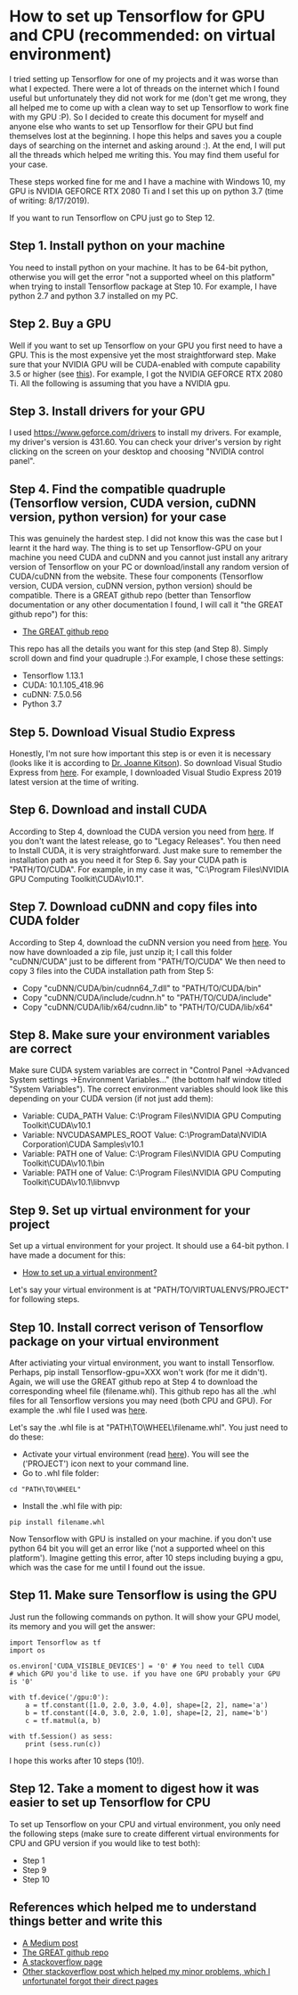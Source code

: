 # How to set up Tensorflow for GPU and CPU (recommended: on virtual environment)
I tried setting up Tensorflow for one of my projects and it was worse than what I expected. There were a lot of threads on the internet which I found useful but unfortunately they did not work for me (don't get me wrong, they all helped me to come up with a clean way to set up Tensorflow to work fine with my GPU :P). So I decided to create this document for myself and anyone else who wants to set up Tensorflow for their GPU but find themselves lost at the beginning. I hope this helps and saves you a couple days of searching on the internet and asking around :). At the end, I will put all the threads which helped me writing this. You may find them useful for your case.

These steps worked fine for me and I have a machine with Windows 10, my GPU is NVIDIA GEFORCE RTX 2080 Ti and I set this up on python 3.7 (time of writing: 8/17/2019).

If you want to run Tensorflow on CPU just go to Step 12.

## Step 1. Install python on your machine 
You need to install python on your machine. It has to be 64-bit python, otherwise you will get the error "not a supported wheel on this platform" when trying to install Tensorflow package at Step 10. For example, I have python 2.7 and python 3.7 installed on my PC.

## Step 2. Buy a GPU
Well if you want to set up Tensorflow on your GPU you first need to have a GPU. This is the most expensive yet the most straightforward step. Make sure that your NVIDIA GPU will be CUDA-enabled with compute capability 3.5 or higher (see [this](https://developer.nvidia.com/cuda-gpus)). For example, I got the NVIDIA GEFORCE RTX 2080 Ti. All the following is assuming that you have a NVIDIA gpu.

## Step 3. Install drivers for your GPU
I used https://www.geforce.com/drivers to install my drivers. For example, my driver's version is 431.60. You can check your driver's version by right clicking on the screen on your desktop and choosing "NVIDIA control panel".

## Step 4. Find the compatible quadruple (Tensorflow version, CUDA version, cuDNN version, python version) for your case
This was genuinely the hardest step. I did not know this was the case but I learnt it the hard way. The thing is to set up Tensorflow-GPU on your machine you need CUDA and cuDNN and you cannot just install any aritrary version of Tensorflow on your PC or download/install any random version of CUDA/cuDNN from the website. These four components (Tensorflow version, CUDA version, cuDNN version, python version) should be compatible. There is a GREAT github repo (better than Tensorflow documentation or any other documentation I found, I will call it "the GREAT github repo") for this:
* [The GREAT github repo](https://github.com/fo40225/Tensorflow-windows-wheel)

This repo has all the details you want for this step (and Step 8). Simply scroll down and find your quadruple :).For example, I chose these settings:

* Tensorflow 1.13.1
* CUDA: 10.1.105_418.96
* cuDNN: 7.5.0.56
* Python 3.7

## Step 5. Download Visual Studio Express
Honestly, I'm not sure how important this step is or even it is necessary (looks like it is according to [Dr. Joanne Kitson](https://towardsdatascience.com/installing-Tensorflow-with-cuda-cudnn-and-gpu-support-on-windows-10-60693e46e781)). So download Visual Studio Express from [here](https://visualstudio.microsoft.com/vs/express/). For example, I downloaded Visual Studio Express 2019 latest version at the time of writing.

## Step 6. Download and install CUDA
According to Step 4, download the CUDA version you need from [here](https://developer.nvidia.com/cuda-downloads). If you don't want the latest release, go to "Legacy Releases". You then need to Install CUDA, it is very straightforward. Just make sure to remember the installation path as you need it for Step 6. Say your CUDA path is "PATH/TO/CUDA". For example, in my case it was, "C:\Program Files\NVIDIA GPU Computing Toolkit\CUDA\v10.1".

## Step 7. Download cuDNN and copy files into CUDA folder
According to Step 4, download the cuDNN version you need from [here](https://developer.nvidia.com/cudnn). You now have downloaded a zip file, just unzip it; I call this folder "cuDNN/CUDA" just to be different from "PATH/TO/CUDA" We then need to copy 3 files into the CUDA installation path from Step 5:

* Copy "cuDNN/CUDA/bin/cudnn64_7.dll" to "PATH/TO/CUDA/bin"
* Copy "cuDNN/CUDA/include/cudnn.h" to "PATH/TO/CUDA/include"
* Copy "cuDNN/CUDA/lib/x64/cudnn.lib" to "PATH/TO/CUDA/lib/x64"

## Step 8. Make sure your environment variables are correct
Make sure CUDA system variables are correct in "Control Panel ->Advanced System settings ->Environment Variables..." (the bottom half window titled "System Variables"). The correct environment variables should look like this depending on your CUDA version (if not just add them):

* Variable: CUDA_PATH   Value:  C:\Program Files\NVIDIA GPU Computing Toolkit\CUDA\v10.1
* Variable: NVCUDASAMPLES_ROOT   Value:  C:\ProgramData\NVIDIA Corporation\CUDA Samples\v10.1
* Variable: PATH   one of Value:  C:\Program Files\NVIDIA GPU Computing Toolkit\CUDA\v10.1\bin
* Variable: PATH   one of Value:  C:\Program Files\NVIDIA GPU Computing Toolkit\CUDA\v10.1\libnvvp

## Step 9. Set up virtual environment for your project
Set up a virtual environment for your project. It should use a 64-bit python. I have made a document for this:

* [How to set up a virtual environment?](https://github.com/SalarAbb/Set-up-virtualenv-for-python)

Let's say your virtual environment is at "PATH/TO/VIRTUALENVS/PROJECT" for following steps.

## Step 10. Install correct verison of Tensorflow package on your virtual environment
After activiating your virtual environment, you want to install Tensorflow. Perhaps, pip install Tensorflow-gpu=XXX won't work (for me it didn't). Again, we will use the GREAT github repo at Step 4 to download the corresponding wheel file (filename.whl). This github repo has all the .whl files for all Tensorflow versions you may need (both CPU and GPU). For example the .whl file I used was [here](https://github.com/fo40225/Tensorflow-windows-wheel/tree/master/1.13.1/py37/GPU/cuda101cudnn75sse2).

Let's say the .whl file is at "PATH\TO\WHEEL\filename.whl". You just need to do these:

* Activate your virtual environment (read [here](https://github.com/SalarAbb/Set-up-virtualenv-for-python)). You will see the ('PROJECT') icon next to your command line.
* Go to .whl file folder:
```
cd "PATH\TO\WHEEL"
```
* Install the .whl file with pip:
```
pip install filename.whl
```
Now Tensorflow with GPU is installed on your machine. if you don't use python 64 bit you will get an error like ('not a supported wheel on this platform'). Imagine getting this error, after 10 steps including buying a gpu, which was the case for me until I found out the issue.

## Step 11. Make sure Tensorflow is using the GPU
Just run the following commands on python. It will show your GPU model, its memory and you will get the answer:
```
import Tensorflow as tf
import os

os.environ['CUDA_VISIBLE_DEVICES'] = '0' # You need to tell CUDA
# which GPU you'd like to use. if you have one GPU probably your GPU is '0'

with tf.device('/gpu:0'):
    a = tf.constant([1.0, 2.0, 3.0, 4.0], shape=[2, 2], name='a')
    b = tf.constant([4.0, 3.0, 2.0, 1.0], shape=[2, 2], name='b')
    c = tf.matmul(a, b)

with tf.Session() as sess:
    print (sess.run(c))
```
I hope this works after 10 steps (10!).

## Step 12. Take a moment to digest how it was easier to set up Tensorflow for CPU
To set up Tensorflow on your CPU and virtual environment, you only need the following steps (make sure to create different virtual environments for CPU and GPU version if you would like to test both):
* Step 1
* Step 9
* Step 10



## References which helped me to understand things better and write this
* [A Medium post](https://towardsdatascience.com/installing-Tensorflow-with-cuda-cudnn-and-gpu-support-on-windows-10-60693e46e781)
* [The GREAT github repo](https://github.com/fo40225/Tensorflow-windows-wheel)
* [A stackoverflow page](https://stackoverflow.com/questions/45316569/how-to-install-Tensorflow-on-python-2-7-on-windows)
* [Other stackoverflow post which helped my minor problems, which I unfortunatel forgot their direct pages](https://stackoverflow.com)
